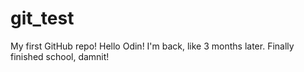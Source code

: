 # git_test
My first GitHub repo!
Hello Odin!
I'm back, like 3 months later. Finally finished school, damnit!